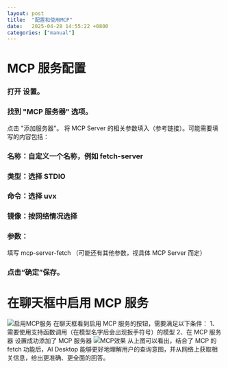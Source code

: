 ```yaml
---
layout: post
title:  "配置和使用MCP"
date:   2025-04-28 14:55:22 +0800
categories: ["manual"]
---
```

# MCP 服务配置

### 打开 设置。
### 找到 "MCP 服务器" 选项。
点击 "添加服务器"。
将 MCP Server 的相关参数填入（参考链接）。可能需要填写的内容包括：
### 名称：自定义一个名称，例如 fetch-server
### 类型：选择 STDIO
### 命令：选择 uvx
### 镜像：按网络情况选择
### 参数：
填写 mcp-server-fetch （可能还有其他参数，视具体 MCP Server 而定）
### 点击“确定”保存。

# 在聊天框中启用 MCP 服务
![启用MCP服务](/assets/images/mcp.png "")
在聊天框看到启用 MCP 服务的按钮，需要满足以下条件：
1、需要使用支持函数调用（在模型名字后会出现扳手符号）的模型
2、在 MCP 服务器 设置成功添加了 MCP 服务器
![MCP效果](/assets/images/mcp.avif "")
从上图可以看出，结合了 MCP 的 fetch 功能后，AI Desktop 能够更好地理解用户的查询意图，并从网络上获取相关信息，给出更准确、更全面的回答。